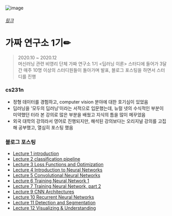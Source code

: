 ![image](https://user-images.githubusercontent.com/59557720/105404173-03ceb080-5c6d-11eb-8cc0-08f3668336be.png)
###### [링크](https://pseudo-lab.com/ "가짜 연구소(Pseudo Labs)  바로가기")
# 가짜 연구소 1기✏
> 2020.10 ~ 2020.12   
> 머신러닝 관련 비영리 단체 가짜 연구소 1기 <딥러닝 이론> 스터디에 들어가 3달간 매주 10명 이상의 스터디원들이 돌아가며 발표, 블로그 포스팅을 하면서 스터디를 진행
### cs231n
+ 정형 데이터를 경험하고, computer vision 분야에 대한 호기심이 있었음
+ 딥러닝을 '모두의 딥러닝'이라는 서적으로 입문했는데, 뉴럴 넷의 수식적인 부분이 미약했던 터라 본 강의로 많은 부분을 배웠고 지식의 틈을 많이 메꾸었음
+ 외국 대학의 강의라서 영어로 진행되지만, 해석된 강의보다는 오리지널 강의를 고집해 공부했고, 열심히 포스팅 했음
### 블로그 포스팅
+ [Lecture 1 introduction](https://inhovation97.tistory.com/18?category=848870 "introduction")
+ [Lecture 2 classification pipeline](https://inhovation97.tistory.com/19?category=848870 "classification pipeline")
+ [Lecture 3 Loss Functions and Optimization](https://inhovation97.tistory.com/20?category=848870 "Loss Functions and Optimization")
+ [Lecture 4 Introduction to Neural Networks](https://inhovation97.tistory.com/21?category=848870 "Introduction to Neural Networks")
+ [Lecture 5 Convolutional Neural Networks](https://inhovation97.tistory.com/22?category=848870 "Convolutional Neural Networks")
+ [Lecture 6 Training Neural Network 1](https://inhovation97.tistory.com/23?category=848870 "Training Neural Network 1")
+ [Lecture 7 Training Neural Network, part 2](https://inhovation97.tistory.com/24?category=848870 "Training Neural Network, part 2")
+ [Lecture 9 CNN Architectures](https://inhovation97.tistory.com/25?category=848870 "Recurrent Neural Networks")
+ [Lecture 10 Recurrent Neural Networks](https://inhovation97.tistory.com/26?category=848870 "Recurrent Neural Networks")
+ [Lecture 11 Detection and Segmentation](https://inhovation97.tistory.com/27?category=848870 "Detection and Segmentation")
+ [Lecture 12 Visualizing & Understanding](https://inhovation97.tistory.com/28?category=848870 "Visualizing & Understanding")
